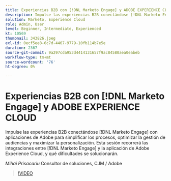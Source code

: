 ```yaml
---
title: Experiencias B2B con [!DNL Marketo Engage] y ADOBE EXPERIENCE CLOUD
description: Impulse las experiencias B2B conectándose [!DNL Marketo Engage] con aplicaciones de Adobe para simplificar los procesos, optimizar la gestión de audiencias y maximizar la personalización.
solution: Marketo, Experience Cloud
role: Admin, User
level: Beginner, Intermediate, Experienced
kt: 10569
thumbnail: 343826.jpeg
exl-id: 0ecf5ee8-6c7d-4467-9779-10fb114b7e5e
duration: 2367
source-git-commit: 9a297cda953d4414131657f9ac84580aea0eabeb
workflow-type: tm+mt
source-wordcount: '76'
ht-degree: 0%

---
```


# Experiencias B2B con [!DNL Marketo Engage] y ADOBE EXPERIENCE CLOUD

Impulse las experiencias B2B conectándose [!DNL Marketo Engage] con aplicaciones de Adobe para simplificar los procesos, optimizar la gestión de audiencias y maximizar la personalización. Esta sesión recorrerá las integraciones entre [!DNL Marketo Engage] y la aplicación de Adobe Experience Cloud, y qué dificultades se solucionarán.

*Mihai Prisacariu* Consultor de soluciones, CJM / Adobe

>[!VIDEO](https://video.tv.adobe.com/v/343826/?quality=12&learn=on)
